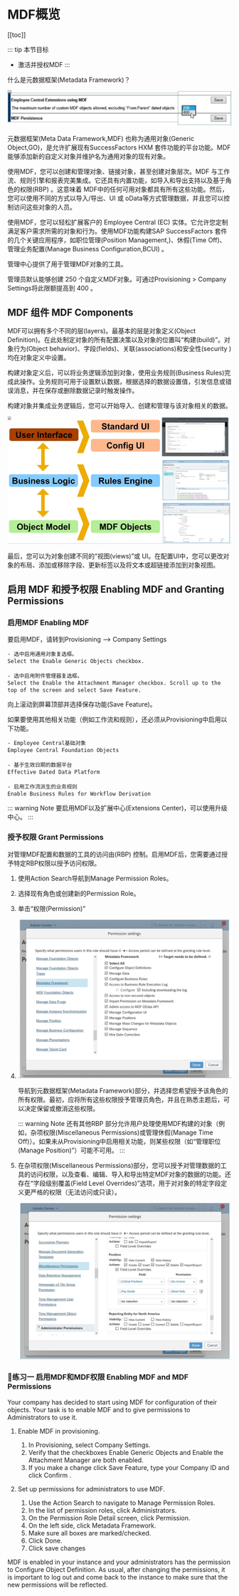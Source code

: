 # MDF概览

[[toc]]

::: tip 本节目标

- 激活并授权MDF
:::

什么是元数据框架(Metadata Framework)？

![Maximum Number of Custom MDF Objects](./img/20220509110908.png)

元数据框架(Meta Data Framework,MDF) 也称为通用对象(Generic Object,GO)，是允许扩展现有SuccessFactors HXM 套件功能的平台功能。MDF能够添加新的自定义对象并维护名为通用对象的现有对象。

使用MDF，您可以创建和管理对象、链接对象，甚至创建对象层次。MDF 与工作流、规则引擎和报表完美集成。它还具有内置功能，如导入和导出支持以及基于角色的权限(RBP) 。这意味着 MDF中的任何可用对象都具有所有这些功能。然后，您可以使用不同的方式以导入/导出、UI 或 oData等方式管理数据，并且您可以控制访问这些对象的人员。

使用MDF，您可以轻松扩展客户的 Employee Central (EC) 实体。它允许您定制满足客户需求所需的对象和行为。使用MDF功能构建SAP SuccessFactors 套件的几个关键应用程序，如职位管理(Position Management,)、休假(Time Off)、管理业务配置(Manage Business Configuration,BCUI) 。

管理中心提供了用于管理MDF对象的工具。

管理员默认能够创建 250 个自定义MDF对象。可通过Provisioning > Company Settings将此限额提高到 400 。

## MDF 组件 MDF Components

MDF可以拥有多个不同的层(layers)。最基本的层是对象定义(Object Definition)。在此处制定对象的所有配置决策以及对象的位置叫“构建(build)”。对象行为(Object behavior)、字段(fields)、关联(associations)和安全性(security )均在对象定义中设置。

构建对象定义后，可以将业务逻辑添加到对象，使用业务规则(Business Rules)完成此操作。业务规则可用于设置默认数据，根据选择的数据设置值，引发信息或错误消息，并在保存或删除数据记录时触发操作。

构建对象并集成业务逻辑后，您可以开始导入、创建和管理与该对象相关的数据。

![Object Views](./img/20220509111058.png)

最后，您可以为对象创建不同的“视图(views)”或 UI。在配置UI中，您可以更改对象的布局、添加或移除字段、更新标签以及将文本或超链接添加到对象视图。

## 启用 MDF 和授予权限 Enabling MDF and Granting Permissions

### 启用MDF Enabling MDF

要启用MDF，请转到Provisioning —> Company Settings

    - 选中启用通用对象复选框。  
    Select the Enable Generic Objects checkbox.

    - 选中启用附件管理器复选框。  
    Select the Enable the Attachment Manager checkbox. Scroll up to the top of the screen and select Save Feature.

向上滚动到屏幕顶部并选择保存功能(Save Feature)。

如果要使用其他相关功能（例如工作流和规则），还必须从Provisioning中启用以下功能。

    - Employee Central基础对象  
    Employee Central Foundation Objects

    - 基于生效日期的数据平台  
    Effective Dated Data Platform

    - 启用工作流派生的业务规则  
    Enable Business Rules for Workflow Derivation

::: warning Note
要启用MDF以及扩展中心(Extensions Center)，可以使用升级中心。
:::

### 授予权限 Grant Permissions

对管理MDF配置和数据的工具的访问由(RBP) 控制。启用MDF后，您需要通过授予特定RBP权限以授予访问权限。

1. 使用Action Search导航到Manage Permission Roles。

2. 选择现有角色或创建新的Permission Role。

3. 单击“权限(Permission)”

4. ![Metadata Framework Permissions](./img/20220509111242.png)

    导航到元数据框架(Metadata Framework)部分，并选择您希望授予该角色的所有权限。最初，应将所有这些权限授予管理员角色，并且在熟悉主题后，可以决定保留或撤消这些权限。

    ::: warning Note
    还有其他RBP 部分允许用户处理使用MDF构建的对象（例如，杂项权限(Miscellaneous Permissions)或管理休假(Manage Time Off)）。如果未从Provisioning中启用相关功能，则某些权限（如“管理职位(Manage Position)”）可能不可用。
    :::

5. 在杂项权限(Miscellaneous Permissions)部分，您可以授予对管理数据的工具的访问权限，以及查看、编辑、导入和导出特定MDF对象的数据的功能。还存在“字段级别覆盖(Field Level Overrides)”选项，用于对对象的特定字段定义更严格的权限（无法访问或只读）。

    ![Miscellaneous Permissions](./img/20220509111331.png)

### :tada:练习一 启用MDF和MDF权限 Enabling MDF and MDF Permissions

Your company has decided to start using MDF for configuration of their objects. Your task is to enable MDF and to give permissions to Administrators to use it.

1. Enable MDF in provisioning.
    1. In Provisioning, select Company Settings.
    2. Verify that the checkboxes Enable Generic Objects and Enable the Attachment Manager are both enabled.
    3. If you make a change click Save Feature, type your Company ID and click Confirm .

2. Set up permissions for administrators to use MDF.
    1. Use the Action Search to navigate to Manage Permission Roles.
    2. In the list of permission roles, click Administrators.
    3. On the Permission Role Detail screen, click Permission.
    4. On the left side, click Metadata Framework.
    5. Make sure all boxes are marked/checked.
    6. Click Done.
    7. Click save changes

MDF is enabled in your instance and your administrators has the permission to Configure Object Definition. As usual, after changing the permissions, it is important to log out and come back to the instance to make sure that the new permissions will be reflected.
